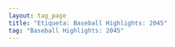```yaml
---
layout: tag_page
title: "Etiqueta: Baseball Highlights: 2045"
tag: "Baseball Highlights: 2045"
---
```

